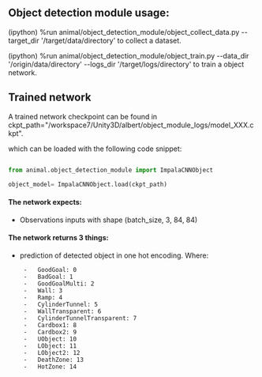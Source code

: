 ## Object detection module usage:

(ipython) %run animal/object_detection_module/object_collect_data.py --target_dir '/target/data/directory' to collect a dataset.

(ipython) %run animal/object_detection_module/object_train.py --data_dir '/origin/data/directory' --logs_dir '/target/logs/directory' to train a object network.


## Trained network

A trained network checkpoint can be found in ckpt_path="/workspace7/Unity3D/albert/object_module_logs/model_XXX.ckpt".

which can be loaded with the following code snippet:

```python

from animal.object_detection_module import ImpalaCNNObject

object_model= ImpalaCNNObject.load(ckpt_path)

```



#### The network expects:

 - Observations inputs with shape (batch_size, 3, 84, 84)



#### The network returns 3 things:

 - prediction of detected object in one hot encoding. Where:

        -   GoodGoal: 0
        -   BadGoal: 1
        -   GoodGoalMulti: 2
        -   Wall: 3
        -   Ramp: 4
        -   CylinderTunnel: 5
        -   WallTransparent: 6
        -   CylinderTunnelTransparent: 7
        -   Cardbox1: 8
        -   Cardbox2: 9
        -   UObject: 10
        -   LObject: 11
        -   LObject2: 12
        -   DeathZone: 13
        -   HotZone: 14